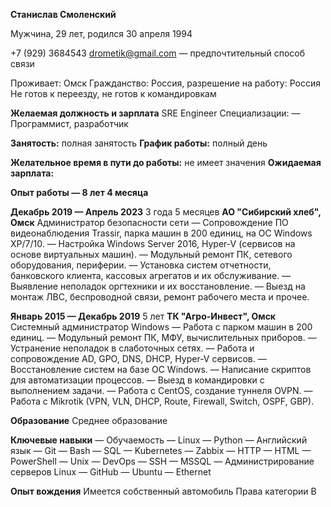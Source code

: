 **Станислав Смоленский**

Мужчина, 29 лет, родился 30 апреля 1994

+7 (929) 3684543 drometik@gmail.com — предпочтительный способ связи

Проживает: Омск Гражданство: Россия, разрешение на работу: Россия Не готов к переезду, не готов к командировкам

**Желаемая должность и зарплата** SRE Engineer Специализации: — Программист, разработчик

**Занятость:** полная занятость **График работы:** полный день

**Желательное время в пути до работы:** не имеет значения **Ожидаемая зарплата:** 

**Опыт работы — 8 лет 4 месяца**

**Декабрь 2019 — Апрель 2023** 3 года 5 месяцев **АО "Сибирский хлеб", Омск** Администратор безопасности сети — Сопровождение ПО видеонаблюдения Trassir, парка машин в 200 единиц, на ОС Windows XP/7/10. — Настройка Windows Server 2016, Hyper-V (сервисов на основе виртуальных машин). — Модульный ремонт ПК, сетевого оборудования, периферии. — Установка систем отчетности, банковского клиента, кассовых агрегатов и их обслуживание. — Выявление неполадок оргтехники и их восстановление. — Выезд на монтаж ЛВС, беспроводной связи, ремонт рабочего места и прочее.

**Январь 2015 — Декабрь 2019** 5 лет **ТК "Агро-Инвест", Омск** Системный администратор Windows — Работа с парком машин в 200 единиц. — Модульный ремонт ПК, МФУ, вычислительных приборов. — Устранение неполадок в слаботочных сетях. — Работа и сопровождение AD, GPO, DNS, DHCP, Hyper-V сервисов. — Восстановление систем на базе ОС Windows. — Написание скриптов для автоматизации процессов. — Выезд в командировки с выполнением задачи. — Работа с CentOS, создание туннеля OVPN. — Работа с Mikrotik (VPN, VLN, DHCP, Route, Firewall, Switch, OSPF, GBP).

**Образование** Среднее образование

**Ключевые навыки** — Обучаемость — Linux — Python — Английский язык — Git — Bash — SQL — Kubernetes — Zabbix — HTTP — HTML — PowerShell — Unix — DevOps — SSH — MSSQL — Администрирование серверов Linux — GitHub — Ubuntu — Ethernet

**Опыт вождения** Имеется собственный автомобиль Права категории B